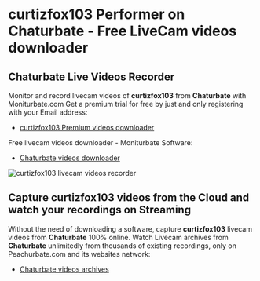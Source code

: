 # curtizfox103 Performer on Chaturbate - Free LiveCam videos downloader

## Chaturbate Live Videos Recorder

Monitor and record livecam videos of **curtizfox103** from **Chaturbate** with Moniturbate.com
Get a premium trial for free by just and only registering with your Email address:
* [curtizfox103 Premium videos downloader](https://moniturbate.com/request-demo-licence-key.html)

Free livecam videos downloader - Moniturbate Software:
* [Chaturbate videos downloader](https://moniturbate.com/moniturbate-download-software.html)

![curtizfox103 livecam videos recorder](https://peachurnet.com/templates/moniturbate-software.png)


## Capture curtizfox103 videos from the Cloud and watch your recordings on Streaming

Without the need of downloading a software, capture **curtizfox103** livecam videos from **Chaturbate** 100% online.
Watch Livecam archives from **Chaturbate** unlimitedly from thousands of existing recordings, only on Peachurbate.com and its websites network:
* [Chaturbate videos archives](https://peachurnet.com/)